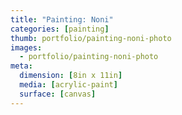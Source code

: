 ```yaml
---
title: "Painting: Noni"
categories: [painting]
thumb: portfolio/painting-noni-photo
images:
  - portfolio/painting-noni-photo
meta:
  dimension: [8in x 11in]
  media: [acrylic-paint]
  surface: [canvas]
---
```

